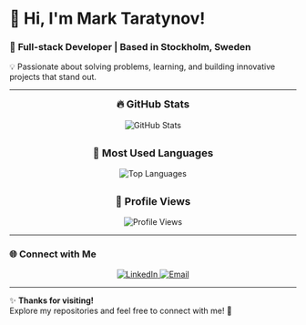 # 👋 **Hi, I'm Mark Taratynov!**

### 🚀 **Full-stack Developer | Based in Stockholm, Sweden**  
💡 Passionate about solving problems, learning, and building innovative projects that stand out.  

---

<p align="center" style="margin-bottom: 20px;">
  <strong style="font-size: 18px;">🔥 GitHub Stats</strong><br>
  <br>
  <img src="https://github-readme-stats.vercel.app/api?username=prostecki&show_icons=true&theme=radical&hide=prs,issues" alt="GitHub Stats" />
</p>

<p align="center" style="margin: 30px 0;">
  <strong style="font-size: 18px;">🌟 Most Used Languages</strong><br>
  <br>
  <img src="https://github-readme-stats.vercel.app/api/top-langs/?username=prostecki&layout=compact&theme=radical" alt="Top Languages" />
</p>

<p align="center" style="margin-top: 20px;">
  <strong style="font-size: 18px;">👀 Profile Views</strong><br>
  <br>
  <img src="https://komarev.com/ghpvc/?username=prostecki&color=blue&style=flat-square" alt="Profile Views" />
</p>

---

### 🌐 **Connect with Me**  
<p align="center" style="margin-top: 10px;">
  <a href="https://www.linkedin.com/in/marktaratynov" target="_blank">
    <img src="https://img.shields.io/badge/LinkedIn-%230077B5.svg?style=for-the-badge&logo=linkedin&logoColor=white" alt="LinkedIn" />
  </a>
  <a href="mailto:mark.taratynov@gmail.com">
    <img src="https://img.shields.io/badge/Email-%23D14836.svg?style=for-the-badge&logo=gmail&logoColor=white" alt="Email" />
  </a>
</p>

---

✨ **Thanks for visiting!**  
Explore my repositories and feel free to connect with me! 🚀
